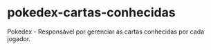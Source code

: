 # pokedex-cartas-conhecidas
Pokedex - Responsável por gerenciar as cartas conhecidas por cada jogador.
